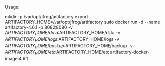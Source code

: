 Usage:

mkdir -p /var/opt/jfrog/artifactory 
export ARTIFACTORY_HOME=/var/opt/jfrog/artifactory 
sudo docker run -d --name artifactory-4.6.1 -p 8082:8080 -v $ARTIFACTORY_HOME/data:$ARTIFACTORY_HOME/data -v $ARTIFACTORY_HOME/logs:$ARTIFACTORY_HOME/logs -v $ARTIFACTORY_HOME/backup:$ARTIFACTORY_HOME/backup -v $ARTIFACTORY_HOME/etc:$ARTIFACTORY_HOME/etc artifactory-docker-image:4.6.1
